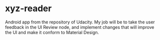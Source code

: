 # xyz-reader
Android app from the repository of Udacity. My job will be to take the user feedback in the UI Review node, and implement changes that will improve the UI and make it conform to Material Design.
